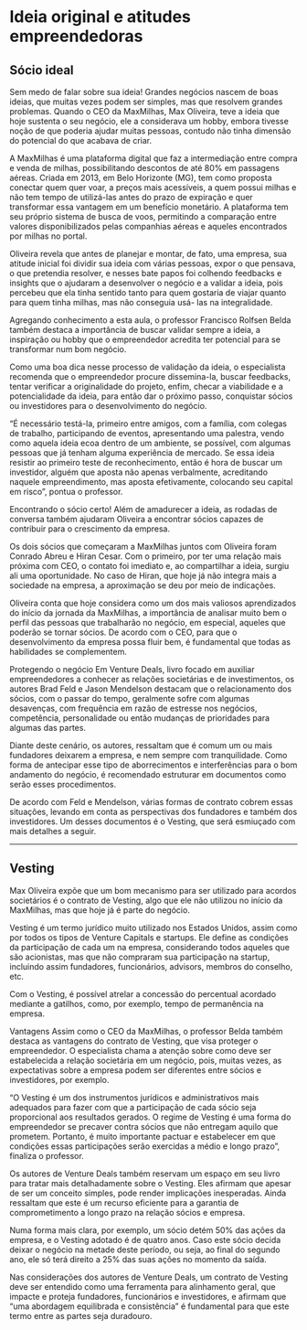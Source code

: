 # Ideia original e atitudes empreendedoras

## Sócio ideal

Sem medo de falar sobre sua ideia!
Grandes negócios nascem de boas ideias, que muitas vezes podem ser simples, mas que resolvem grandes problemas. Quando o CEO da MaxMilhas, Max Oliveira, teve a ideia que hoje sustenta o seu negócio, ele a considerava um hobby, embora tivesse noção de que poderia ajudar muitas pessoas, contudo não tinha dimensão do potencial do que acabava de criar.

A MaxMilhas é uma plataforma digital que faz a intermediação entre compra e venda de milhas, possibilitando descontos de até 80% em passagens aéreas. Criada em 2013, em Belo Horizonte (MG), tem como proposta conectar quem quer voar, a preços mais acessíveis, a quem possui milhas e não tem tempo de utilizá-las antes do prazo de expiração e quer transformar essa vantagem em um benefício monetário. A plataforma tem seu próprio sistema de busca de voos, permitindo a comparação entre valores disponibilizados pelas companhias aéreas e aqueles encontrados por milhas no portal.

Oliveira revela que antes de planejar e montar, de fato, uma empresa, sua atitude inicial foi dividir sua ideia com várias pessoas, expor o que pensava, o que pretendia resolver, e nesses bate papos foi colhendo feedbacks e insights que o ajudaram a desenvolver o negócio e a validar a ideia, pois percebeu que ela tinha sentido tanto para quem gostaria de viajar quanto para quem tinha milhas, mas não conseguia usá- las na integralidade.

Agregando conhecimento a esta aula, o professor Francisco Rolfsen Belda também destaca a importância de buscar validar sempre a ideia, a inspiração ou hobby que o empreendedor acredita ter potencial para se transformar num bom negócio.

Como uma boa dica nesse processo de validação da ideia, o especialista recomenda que o empreendedor procure dissemina-la, buscar feedbacks, tentar verificar a originalidade do projeto, enfim, checar a viabilidade e a potencialidade da ideia, para então dar o próximo passo, conquistar sócios ou investidores para o desenvolvimento do negócio.

“É necessário testá-la, primeiro entre amigos, com a família, com colegas de trabalho, participando de eventos, apresentando uma palestra, vendo como aquela ideia ecoa dentro de um ambiente, se possível, com algumas pessoas que já tenham alguma experiência de mercado. Se essa ideia resistir ao primeiro teste de reconhecimento, então é hora de buscar um investidor, alguém que aposta não apenas verbalmente, acreditando naquele empreendimento, mas aposta efetivamente, colocando seu capital em risco”, pontua o professor.

Encontrando o sócio certo!
Além de amadurecer a ideia, as rodadas de conversa também ajudaram Oliveira a encontrar sócios capazes de contribuir para o crescimento da empresa.

Os dois sócios que começaram a MaxMilhas juntos com Oliveira foram Conrado Abreu e Hiran Cesar. Com o primeiro, por ter uma relação mais próxima com CEO, o contato foi imediato e, ao compartilhar a ideia, surgiu ali uma oportunidade. No caso de Hiran, que hoje já não integra mais a sociedade na empresa, a aproximação se deu por meio de indicações.

Oliveira conta que hoje considera como um dos mais valiosos aprendizados do início da jornada da MaxMilhas, a importância de analisar muito bem o perfil das pessoas que trabalharão no negócio, em especial, aqueles que poderão se tornar sócios. De acordo com o CEO, para que o desenvolvimento da empresa possa fluir bem, é fundamental que todas as habilidades se complementem.

Protegendo o negócio
Em Venture Deals, livro focado em auxiliar empreendedores a conhecer as relações societárias e de investimentos, os autores Brad Feld e Jason Mendelson destacam que o relacionamento dos sócios, com o passar do tempo, geralmente sofre com algumas desavenças, com frequência em razão de estresse nos negócios, competência, personalidade ou então mudanças de prioridades para algumas das partes.

Diante deste cenário, os autores, ressaltam que é comum um ou mais fundadores deixarem a empresa, e nem sempre com tranquilidade. Como forma de antecipar esse tipo de aborrecimentos e interferências para o bom andamento do negócio, é recomendado estruturar em documentos como serão esses procedimentos.

De acordo com Feld e Mendelson, várias formas de contrato cobrem essas situações, levando em conta as perspectivas dos fundadores e também dos investidores. Um desses documentos é o Vesting, que será esmiuçado com mais detalhes a seguir.


---

## Vesting


Max Oliveira expõe que um bom mecanismo para ser utilizado para acordos societários é o contrato de Vesting, algo que ele não utilizou no início da MaxMilhas, mas que hoje já é parte do negócio.

Vesting é um termo jurídico muito utilizado nos Estados Unidos, assim como por todos os tipos de Venture Capitals e startups. Ele define as condições da participação de cada um na empresa, considerando todos aqueles que são acionistas, mas que não compraram sua participação na startup, incluindo assim fundadores, funcionários, advisors, membros do conselho, etc.

Com o Vesting, é possível atrelar a concessão do percentual acordado mediante a gatilhos, como, por exemplo, tempo de permanência na empresa.

Vantagens
Assim como o CEO da MaxMilhas, o professor Belda também destaca as vantagens do contrato de Vesting, que visa proteger o empreendedor. O especialista chama a atenção sobre como deve ser estabelecida a relação societária em um negócio, pois, muitas vezes, as expectativas sobre a empresa podem ser diferentes entre sócios e investidores, por exemplo.

“O Vesting é um dos instrumentos jurídicos e administrativos mais adequados para fazer com que a participação de cada sócio seja proporcional aos resultados gerados. O regime de Vesting é uma forma do empreendedor se precaver contra sócios que não entregam aquilo que prometem. Portanto, é muito importante pactuar e estabelecer em que condições essas participações serão exercidas a médio e longo prazo”, finaliza o professor.

Os autores de Venture Deals também reservam um espaço em seu livro para tratar mais detalhadamente sobre o Vesting. Eles afirmam que apesar de ser um conceito simples, pode render implicações inesperadas. Ainda ressaltam que este é um recurso eficiente para a garantia de comprometimento a longo prazo na relação sócios e empresa.

Numa forma mais clara, por exemplo, um sócio detém 50% das ações da empresa, e o Vesting adotado é de quatro anos.
Caso este sócio decida deixar o negócio na metade deste período, ou seja, ao final do segundo ano, ele só terá direito a 25% das suas ações no momento da saída.

Nas considerações dos autores de Venture Deals, um contrato de Vesting deve ser entendido como uma ferramenta para alinhamento geral, que impacte e proteja fundadores, funcionários e investidores, e afirmam que “uma abordagem equilibrada e consistência” é fundamental para que este termo entre as partes seja duradouro.
